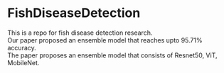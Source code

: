 <h1>FishDiseaseDetection</h1>
This is a repo for fish disease detection research.<br>
Our paper proposed an ensemble model that reaches upto 95.71% accuracy.<br>
The paper proposes an ensemble model that consists of Resnet50, ViT, MobileNet.<br>


